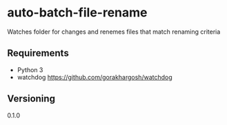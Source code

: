 # auto-batch-file-rename

Watches folder for changes and renemes files that match renaming criteria

## Requirements

* Python 3
* watchdog https://github.com/gorakhargosh/watchdog

## Versioning

0.1.0

